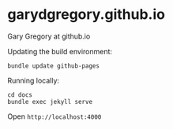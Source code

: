 # garydgregory.github.io
Gary Gregory at github.io

Updating the build environment:
```
bundle update github-pages
```
Running locally:
```
cd docs
bundle exec jekyll serve
```
Open `http://localhost:4000`
